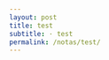 ```yaml
---
layout: post
title: test
subtitle: · test
permalink: /notas/test/
---
```


<div id="quiz_container"></div>
<script type="text/javascript">
var quiz = jQuery('#quiz_container').quiz('0Arenb9rAosmbdG5GWHFXbWJlN1hTR2ZmN3lZMVZkOHc');
</script>
        